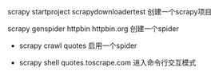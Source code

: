 scrapy startproject scrapydownloadertest
创建一个scrapy项目

scrapy genspider httpbin httpbin.org
创建一个spider


- scrapy crawl quotes
  启用一个spider
  
- scrapy shell quotes.toscrape.com
  进入命令行交互模式